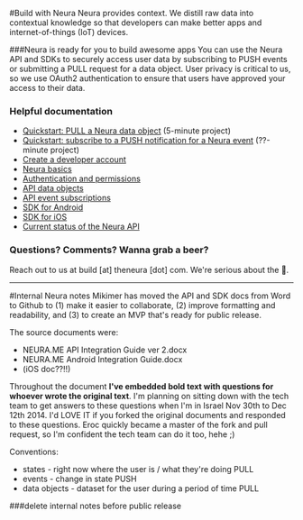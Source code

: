 
#Build with Neura 
Neura provides context. We distill raw data into contextual knowledge so that developers can make better apps and internet-of-things (IoT) devices.  

###Neura is ready for you to build awesome apps
You can use the Neura API and SDKs to securely access user data by subscribing to PUSH events or submitting a PULL request for a data object.  User privacy is critical to us, so we use OAuth2 authentication to ensure that users have approved your access to their data.

### Helpful documentation
 - [Quickstart: PULL a Neura data object](https://github.com/NeuraLabs/Neura_documentation/blob/master/text/quickstartPull.md) (5-minute project)
 - [Quickstart: subscribe to a PUSH notification for a Neura event](https://github.com/NeuraLabs/Neura_documentation/blob/master/text/quickstartPush.md) (??-minute project)
 - [Create a developer account](https://github.com/NeuraLabs/Neura_documentation/blob/master/text/account.md)
 - [Neura basics](https://github.com/NeuraLabs/Neura_documentation/blob/master/text/basics.md) 
 - [Authentication and permissions](https://github.com/NeuraLabs/Neura_documentation/blob/master/text/authentication.md)
 - [API data objects](https://github.com/NeuraLabs/Neura_documentation/blob/master/text/pull.md) 
 - [API event subscriptions](https://github.com/NeuraLabs/Neura_documentation/blob/master/text/push.md)
 - [SDK for Android](https://github.com/NeuraLabs/Neura_documentation/blob/master/text/SDK_Android.md)
 - [SDK for iOS](https://github.com/NeuraLabs/Neura_documentation/blob/master/text/SDK_iOS.md)
 - [Current status of the Neura API](https://github.com/NeuraLabs/Neura_documentation/blob/master/text/status.md)

###  Questions? Comments? Wanna grab a beer?
Reach out to us at build [at] theneura [dot] com.  We're serious about the :beer:.


----------------

#Internal Neura notes 
Mikimer has moved the API and SDK docs from Word to Github to (1) make it easier to collaborate, (2) improve formatting and readability, and (3) to create an MVP that's ready for public release.

The source documents were:  
  - NEURA.ME API Integration Guide ver 2.docx    
  - NEURA.ME Android Integration Guide.docx  
  - (iOS doc??!!)

Throughout the document **I've embedded bold text with questions for whoever wrote the original text**.  I'm planning on sitting down with the tech team to get answers to these questions when I'm in Israel Nov 30th to Dec 12th 2014.  I'd LOVE IT if you forked the original documents and responded to these questions.  Eroc quickly became a master of the fork and pull request, so I'm confident the tech team can do it too, hehe ;)

Conventions:  
- states - right now where the user is / what they're doing PULL
- events - change in state PUSH
- data objects - dataset for the user during a period of time PULL

###delete internal notes before public release




